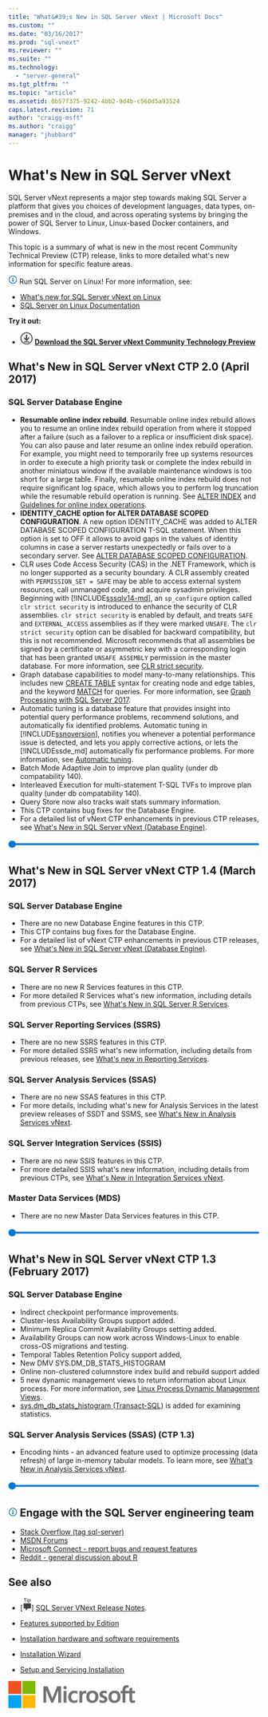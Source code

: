 ```yaml
---
title: "What&#39;s New in SQL Server vNext | Microsoft Docs"
ms.custom: ""
ms.date: "03/16/2017"
ms.prod: "sql-vnext"
ms.reviewer: ""
ms.suite: ""
ms.technology: 
  - "server-general"
ms.tgt_pltfrm: ""
ms.topic: "article"
ms.assetid: 0b57f375-9242-4bb2-9d4b-c560d5a93524
caps.latest.revision: 71
author: "craigg-msft"
ms.author: "craigg"
manager: "jhubbard"
---
```

# What&#39;s New in SQL Server vNext
SQL Server vNext represents a major step towards making SQL Server a platform that gives you choices of development languages, data types, on-premises and in the cloud, and across operating systems by bringing the power of SQL Server to Linux, Linux-based Docker containers, and Windows.

This topic is a summary of what is new in the most recent Community Technical Preview (CTP) release, links to more detailed what's new information for specific feature areas.

![info_tip](../sql-server/media/info-tip.png) Run SQL Server on Linux! For more information, see:
-  [What's new for SQL Server vNext on Linux](https://docs.microsoft.com/sql/linux/sql-server-linux-whats-new)
-  [SQL Server on Linux Documentation](https://docs.microsoft.com/sql/linux/)


**Try it out:**    
   -   [![Download from Evaluation Center](../analysis-services/media/download.png)](http://go.microsoft.com/fwlink/?LinkID=829477) **[Download the SQL Server vNext Community Technology Preview](http://go.microsoft.com/fwlink/?LinkID=829477)**

## What's New in SQL Server vNext CTP 2.0 (April 2017)
### SQL Server Database Engine
- **Resumable online index rebuild**. Resumable online index rebuild allows you to resume an online index rebuild operation from where it stopped after a failure (such as a failover to a replica or insufficient disk space). You can also pause and later resume an online index rebuild operation. For example, you might need to temporarily free up systems resources in order to execute a high priority task or complete the index rebuild in another miniatous window if the available maintenance windows is too short for a large table. Finally, resumable online index rebuild does not require significant log space, which allows you to perform log truncation while the resumable rebuild operation is running. See [ALTER INDEX](../t-sql/statements/alter-index-transact-sql.md) and [Guidelines for online index operations](../relational-databases/indexes/guidelines-for-online-index-operations.md).
- **IDENTITY_CACHE option for ALTER DATABASE SCOPED CONFIGURATION**. A new option IDENTITY_CACHE was added to ALTER DATABASE SCOPED CONFIGURATION T-SQL statement. When this option is set to OFF it allows to avoid gaps in the values of identity columns in case a server restarts unexpectedly or fails over to a secondary server. See [ALTER DATABASE SCOPED CONFIGURATION](../t-sql/statements/alter-database-scoped-configuration-transact-sql.md).  
- CLR uses Code Access Security (CAS) in the .NET Framework, which is no longer supported as a security boundary. A CLR assembly created with `PERMISSION_SET = SAFE` may be able to access external system resources, call unmanaged code, and acquire sysadmin privileges. Beginning with [!INCLUDE[sssqlv14-md](../includes/sssqlv14-md.md)], an `sp_configure` option called `clr strict security` is introduced to enhance the security of CLR assemblies. `clr strict security` is enabled by default, and treats `SAFE` and `EXTERNAL_ACCESS` assemblies as if they were marked `UNSAFE`. The `clr strict security` option can be disabled for backward compatibility, but this is not recommended. Microsoft recommends that all assemblies be signed by a certificate or asymmetric key with a corresponding login that has been granted `UNSAFE ASSEMBLY` permission in the master database. For more information, see [CLR strict security](../database-engine/configure-windows/clr-strict-security.md).  
- Graph database capabilities to model many-to-many relationships. This includes new [CREATE TABLE](../t-sql/statements/create-table-sql-graph.md) syntax for creating node and edge tables, and the keyword [MATCH](../t-sql/statements/match-sql-graph.md) for queries. For more information, see [Graph Processing with SQL Server 2017](../relational-databases/graphs/sql-graph-overview.md).   
- Automatic tuning is a database feature that provides insight into potential query performance problems, recommend solutions, and automatically fix identified problems. Automatic tuning in [!INCLUDE[ssnoversion](../includes/ssnoversion.md)], notifies you whenever a potential performance issue is detected, and lets you apply corrective actions, or lets the [!INCLUDEssde_md] automatically fix performance problems. For more information, see [Automatic tuning](../relational-databases/automatic-tuning/automatic-tuning.md).  
-	Batch Mode Adaptive Join to improve plan quality (under db compatability 140).
-	Interleaved Execution for multi-statement T-SQL TVFs to improve plan quality (under db compatability 140).
- Query Store now also tracks wait stats summary information.
- This CTP contains bug fixes for the Database Engine.
- For a detailed list of vNext CTP enhancements in previous CTP releases, see [What's New in SQL Server vNext (Database Engine)](../database-engine/configure-windows/what-s-new-in-sql-server-vnext-database-engine.md).   


![horizontal_bar](../sql-server/media/horizontal-bar.png)

## What's New in SQL Server vNext CTP 1.4 (March 2017)
### SQL Server Database Engine
- There are no new Database Engine features in this CTP.
- This CTP contains bug fixes for the Database Engine.
- For a detailed list of vNext CTP enhancements in previous CTP releases, see [What's New in SQL Server vNext (Database Engine)](../database-engine/configure-windows/what-s-new-in-sql-server-vnext-database-engine.md).

### SQL Server R Services
- There are no new R Services features in this CTP.
- For more detailed R Services what's new information, including details from previous CTPs, see [What's New in SQL Server R Services](../advanced-analytics/r-services/what-s-new-in-sql-server-r-services.md).  

### SQL Server Reporting Services (SSRS)
- There are no new SSRS features in this CTP.
- For more detailed SSRS what's new information, including details from previous releases, see [What's new in Reporting Services](../reporting-services/what-s-new-in-sql-server-reporting-services-ssrs.md). 

### SQL Server Analysis Services (SSAS)
- There are no new SSAS features in this CTP.  
- For more details, including what's new for Analysis Services in the latest preview releases of SSDT and SSMS, see [What's New in Analysis Services vNext](../analysis-services/what-s-new-in-sql-server-analysis-services-vnext.md).  

### SQL Server Integration Services (SSIS)
- There are no new SSIS features in this CTP.
- For more detailed SSIS what's new information, including details from previous CTPs, see [What's New in Integration Services vNext](../integration-services/what-s-new-in-integration-services-in-sql-server-vnext.md).  

### Master Data Services (MDS)
- There are no new Master Data Services features in this CTP.

![horizontal_bar](../sql-server/media/horizontal-bar.png)

## What's New in SQL Server vNext CTP 1.3 (February 2017)
### SQL Server Database Engine
- Indirect checkpoint performance improvements.
- Cluster-less Availability Groups support added.
- Minimum Replica Commit Availability Groups setting added.
- Availability Groups can now work across Windows-Linux to enable cross-OS migrations and testing.
- Temporal Tables Retention Policy support added,
- New DMV SYS.DM_DB_STATS_HISTOGRAM
- Online non-clustered columnstore index build and rebuild support added
- 5 new dynamic management views to return information about Linux process. For more information, see [Linux Process Dynamic Management Views](../relational-databases/system-dynamic-management-views/linux-process-dynamic-management-views-transact-sql.md).   
- [sys.dm_db_stats_histogram (Transact-SQL)](../relational-databases/system-dynamic-management-views/sys-dm-db-stats-histogram-transact-sql.md) is added for examining statistics.

### SQL Server Analysis Services (SSAS) (CTP 1.3)
- Encoding hints - an advanced feature used to optimize processing (data refresh) of large in-memory tabular models. To learn more, see [What's New in Analysis Services vNext](../analysis-services/what-s-new-in-sql-server-analysis-services-vnext.md). 


![horizontal_bar](../sql-server/media/horizontal-bar.png)

##  ![info_tip](../sql-server/media/info-tip.png) Engage with the SQL Server engineering team 
- [Stack Overflow (tag sql-server)](http://stackoverflow.com/questions/tagged/sql-server)
- [MSDN Forums](https://social.msdn.microsoft.com/Forums/en-US/home?category=sqlserver)
- [Microsoft Connect - report bugs and request features](https://connect.microsoft.com/SQLServer/Feedback)
- [Reddit - general discussion about R](https://www.reddit.com/r/SQLServer/)

## See also    
 + [![Release Notes](../analysis-services/instances/install-windows/media/ssrs-fyi-note.png)] [SQL Server VNext Release Notes](../sql-server/sql-server-vnext-release-notes.md). 
+ [Features supported by Edition](https://msdn.microsoft.com/library/cc645993.aspx)
 + [Installation hardware and software requirements](../sql-server/install/hardware-and-software-requirements-for-installing-sql-server.md)
 + [Installation Wizard](../database-engine/install-windows/install-sql-server-from-the-installation-wizard-setup.md)
 
 + [Setup and Servicing Installation](http://msdn.microsoft.com/library/6df72a78-6b36-4bc1-948e-04b4ebe46094)
 
 ![MS_Logo_X-Small](../sql-server/media/ms-logo-x-small.png)


